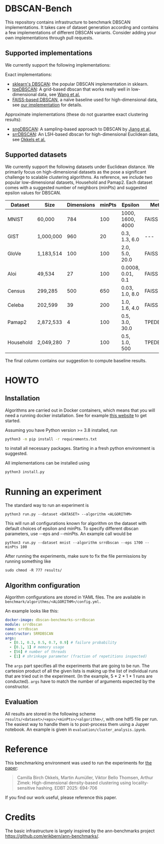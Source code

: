 # DBSCAN-Bench

This repository contains infrastructure to benchmark DBSCAN implementations.
It takes care of dataset generation according and contains a few implementations of different DBSCAN variants. 
Consider adding your own implementations through pull requests.

## Supported implementations

We currently support the following implementations:

Exact implementations: 
- [sklearn's DBSCAN](https://scikit-learn.org/stable/modules/generated/sklearn.cluster.DBSCAN.html): the popular DBSCAN implementation in sklearn.
- [tpeDBSCAN](https://github.com/wangyiqiu/dbscan-python): A grid-based dbscan that works really well in low-dimensional data, see [Wang et al.](https://arxiv.org/abs/1912.06255)
- [FAISS-based DBSCAN](https://github.com/facebookresearch/faiss), a naïve baseline used for high-dimensional data, see [our implementation](benchmark/algorithms/faiss/module.py) for details.

Approximate implementations (these do not guarantee exact clustering results):
- [sngDBSCAN](https://github.com/jenniferjang/subsampled_neighborhood_graph_dbscan): A sampling-based approach to DBSCAN by [Jiang et al.](https://arxiv.org/abs/2006.06743)
- [srrDBSCAN](https://github.com/CamillaOkkels/srrdbscan): An LSH-based dbscan for high-dimensional Euclidean data, see [Okkels et al.](https://openproceedings.org/2025/conf/edbt/paper-208.pdf)

## Supported datasets

We currently support the following datasets under Euclidean distance. 
We primarily focus on high-dimensional datasets as the pose a significant challenge to scalable clustering algorithms.
As reference, we include two popular low-dimensional datasets, Household and Pamap2. 
Each dataset comes with a suggested number of neighbors (minPts) and suggested epsilon values for DBSCAN. 

| Dataset     | Size       | Dimensions | minPts | Epsilon | Method |
|------------|-----------|------------|-----------|----------------|--------|
| MNIST      | 60,000    | 784        | 100       | 1000, 1600, 4000 | FAISS  |
| GIST       | 1,000,000 | 960        | 20        | 0.3, 1.3, 6.0 | ---    |
| GloVe      | 1,183,514 | 100        | 100       | 2.0, 5.0, 20.0 | FAISS  |
| Aloi       | 49,534    | 27         | 100       | 0.0008, 0.01, 0.1 | FAISS  |
| Census     | 299,285   | 500        | 650       | 0.03, 1.0, 8.0 | FAISS  |
| Celeba     | 202,599   | 39         | 200       | 1.0, 1.6, 4.0 | FAISS  |
| Pamap2     | 2,872,533 | 4          | 100       | 0.5, 3.0, 30.0 | TPEDBSCAN    |
| Household  | 2,049,280 | 7          | 100       | 0.5, 1.0, 500 | TPEDBSCAN    |

The final column contains our suggestion to compute baseline results.


# HOWTO 

## Installation

Algorithms are carried out in Docker containers, which means that you will need a running docker installation. See for example [this website](https://www.digitalocean.com/community/tutorial-collections/how-to-install-and-use-docker) to get started.

Assuming you have Python version >= 3.8 installed, run

```bash
python3 -m pip install -r requirements.txt 
```

to install all necessary packages. Starting in a fresh python environment is suggested. 

All implementations can be installed using
```bash
python3 install.py
```

# Running an experiment

The standard way to run an experiment is

```
python3 run.py --dataset <DATASET> --algorithm <ALGORITHM> 
```

This will run all configurations known for algorithm on the dataset with default choices of epsilon and minPts. To specify different dbscan parameters, use --eps and --minPts. An example call would be 

```
python3 run.py --dataset mnist --algorithm srrdbscan --eps 1700 --minPts 100
```

After running the experiments, make sure to fix the file permissions by running something like 

```
sudo chmod -R 777 results/
```

## Algorithm configuration

Algorithm configurations are stored in YAML files. The are available in `benchmark/algorithms/<ALGORITHM>/config.yml.`

An example looks like this:

```yaml
docker-image: dbscan-benchmarks-srrdbscan
module: srrdbscan
name: srrdbscan
constructor: SRRDBSCAN
args:
  - [0.1, 0.3, 0.5, 0.7, 0.9] # failure probability
  - [0.1, 1] # memory usage
  - [56] # number of threads
  - [1] # shrinkage parameter (fraction of repetitions inspected)
```

The `args` part specifies all the experiments that are going to be run. 
The cartesion product of all the given lists is making up the list of individual runs that are tried out in the experiment. (In the example, 5 * 2 * 1 * 1 runs are conducted).
`args` have to match the number of arguments expected by the constructor. 


## Evaluation

All results are stored in the following scheme `results/<dataset>/<eps>/<minPts>/<algorithm>/`, with one hdf5 file per run. The easiest way to handle them is to post-process them using a Jupyer notebook. 
An example is given in `evaluation/cluster_analysis.ipynb`.


# Reference

This benchmarking environment was used to run the experiments for [the paper](https://openproceedings.org/2025/conf/edbt/paper-208.pdf): 

> Camilla Birch Okkels, Martin Aumüller, Viktor Bello Thomsen, Arthur Zimek:
High-dimensional density-based clustering using locality-sensitive hashing. EDBT 2025: 694-706

If you find our work useful, please reference this paper.


# Credits

The basic infrastructure is largely inspired by the ann-benchmarks project <https://github.com/erikbern/ann-benchmarks/>. 






